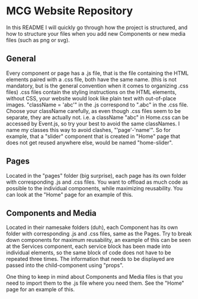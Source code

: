 # MCG Website Repository

In this README I will quickly go through how the project is structured, and how to structure your files when you add new Components or 
new media files (such as png or svg).

## General

Every component or page has a .js file, that is the file containing the HTML elements paired with a .css file, both have the same name. 
(this is not mandatory, but is the general convention when it comes to organizing .css files)
.css files contain the styling instructions on the HTML elements, without CSS, your website would look like plain text with out-of-place
images. "className = 'abc'" in the .js correspond to ".abc" in the .css file. Choose your className carefully, as even though .css files 
seem to be separate, they are actually not. i.e. a className "abc" in Home.css can be accessed by Event.js, so try your best to avoid 
the same classNames. I name my classes this way to avoid clashes, "'page'-'name'". So for example, that a "slider" component that is 
created in "Home" page that does not get reused anywhere else, would be named "home-slider".

## Pages

Located in the "pages" folder (big surprise), each page has its own folder with corresponding .js and .css files. You want to offload as 
much code as possible to the individual components, while maximizing reusability. You can look at the "Home" page for an example of this.

## Components and Media

Located in their namesake folders (duh), each Component has its own folder with corresponding .js and .css files, same as the Pages. Try 
to break down components for maximum reusability, an example of this can be seen at the Services component, each service block has been 
made into individual elements, so the same block of code does not have to be repeated three times. The information that needs to be 
displayed are passed into the child-component using "props".

One thing to keep in mind about Components and Media files is that you need to import them to the .js file where you need them. See the 
"Home" page for an example of this.